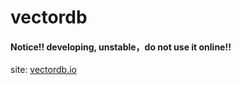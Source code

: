 # vectordb

#### Notice!! developing, unstable，do not use it online!!

site: [vectordb.io](vectordb.io)

